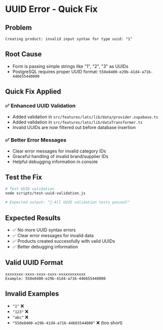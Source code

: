 # UUID Error - Quick Fix

## Problem
```
Creating product: invalid input syntax for type uuid: "1"
```

## Root Cause
- Form is passing simple strings like "1", "2", "3" as UUIDs
- PostgreSQL requires proper UUID format: `550e8400-e29b-41d4-a716-446655440000`

## Quick Fix Applied

### ✅ Enhanced UUID Validation
- Added validation in `src/features/lats/lib/data/provider.supabase.ts`
- Added validation in `src/features/lats/lib/dataTransformer.ts`
- Invalid UUIDs are now filtered out before database insertion

### ✅ Better Error Messages
- Clear error messages for invalid category IDs
- Graceful handling of invalid brand/supplier IDs
- Helpful debugging information in console

## Test the Fix
```bash
# Test UUID validation
node scripts/test-uuid-validation.js

# Expected output: "🎉 All UUID validation tests passed!"
```

## Expected Results
- ✅ No more UUID syntax errors
- ✅ Clear error messages for invalid data
- ✅ Products created successfully with valid UUIDs
- ✅ Better debugging information

## Valid UUID Format
```
xxxxxxxx-xxxx-xxxx-xxxx-xxxxxxxxxxxx
Example: 550e8400-e29b-41d4-a716-446655440000
```

## Invalid Examples
- `"1"` ❌
- `"123"` ❌  
- `"abc"` ❌
- `"550e8400-e29b-41d4-a716-44665544000"` ❌ (too short)
